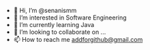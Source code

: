 - 👋 Hi, I’m @senanismm
- 👀 I’m interested in Software Engineering
- 🌱 I’m currently learning Java 
- 💞️ I’m looking to collaborate on ...
- 📫 How to reach me addforgithub@gmail.com

<!---
senanismm/senanismm is a ✨ special ✨ repository because its `README.md` (this file) appears on your GitHub profile.
You can click the Preview link to take a look at your changes.
--->
